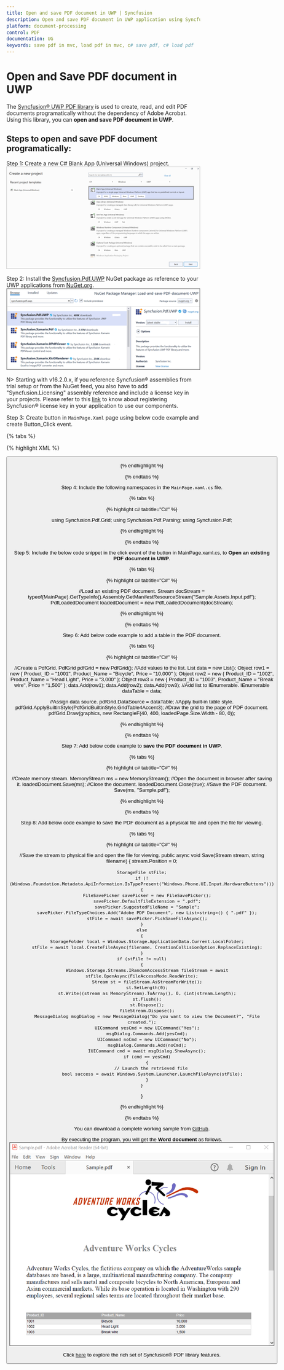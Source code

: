 ```yaml
---
title: Open and save PDF document in UWP | Syncfusion
description: Open and save PDF document in UWP application using Syncfusion UWP PDF library without the dependency of Adobe Acrobat. 
platform: document-processing
control: PDF
documentation: UG
keywords: save pdf in mvc, load pdf in mvc, c# save pdf, c# load pdf
---
```


# Open and Save PDF document in UWP

The [Syncfusion&reg; UWP PDF library](https://www.syncfusion.com/document-processing/pdf-framework/uwp) is used to create, read, and edit PDF documents programatically without the dependency of Adobe Acrobat. Using this library, you can **open and save PDF document in UWP**. 

## Steps to open and save PDF document programatically:

Step 1: Create a new C# Blank App (Universal Windows) project.
![Create UWP application in Visual Studio](Images/Create_UWP_application.png) 

Step 2: Install the [Syncfusion.Pdf.UWP](https://www.nuget.org/packages/Syncfusion.Pdf.UWP/) NuGet package as reference to your UWP applications from [NuGet.org](https://www.nuget.org/).
![Install NuGet package](Images/UWP_NuGet_package.png)

N> Starting with v16.2.0.x, if you reference Syncfusion&reg; assemblies from trial setup or from the NuGet feed, you also have to add "Syncfusion.Licensing" assembly reference and include a license key in your projects. Please refer to this [link](https://help.syncfusion.com/common/essential-studio/licensing/overview) to know about registering Syncfusion&reg; license key in your application to use our components.

Step 3: Create button in `MainPage.Xaml` page using below code example and create Button_Click event.

{% tabs %}

{% highlight XML %}

<Grid>
    <Button Content="OpenAndSavePDF" HorizontalAlignment="Center"  VerticalAlignment="Center" Width="150" Height="100" Click="Button_Click" />
</Grid>

{% endhighlight %}

{% endtabs %}

Step 4: Include the following namespaces in the `MainPage.xaml.cs` file. 

{% tabs %}

{% highlight c# tabtitle="C#" %}

using Syncfusion.Pdf.Grid;
using Syncfusion.Pdf.Parsing;
using Syncfusion.Pdf;

{% endhighlight %}

{% endtabs %}

Step 5: Include the below code snippet in the click event of the button in MainPage.xaml.cs, to **Open an existing PDF document in UWP**.

{% tabs %}

{% highlight c# tabtitle="C#" %}

//Load an existing PDF document.
Stream docStream = typeof(MainPage).GetTypeInfo().Assembly.GetManifestResourceStream("Sample.Assets.Input.pdf");
PdfLoadedDocument loadedDocument = new PdfLoadedDocument(docStream);

{% endhighlight %}

{% endtabs %}

Step 6: Add below code example to add a table in the PDF document.

{% tabs %}

{% highlight c# tabtitle="C#" %}

//Create a PdfGrid.
PdfGrid pdfGrid = new PdfGrid();
//Add values to the list.
List<object> data = new List<object>();
Object row1 = new { Product_ID = "1001", Product_Name = "Bicycle", Price = "10,000" };
Object row2 = new { Product_ID = "1002", Product_Name = "Head Light", Price = "3,000" };
Object row3 = new { Product_ID = "1003", Product_Name = "Break wire", Price = "1,500" };
data.Add(row1);
data.Add(row2);
data.Add(row3); 
//Add list to IEnumerable.
IEnumerable<object> dataTable = data;

//Assign data source.
pdfGrid.DataSource = dataTable;
//Apply built-in table style.
pdfGrid.ApplyBuiltinStyle(PdfGridBuiltinStyle.GridTable4Accent3);
//Draw the grid to the page of PDF document.
pdfGrid.Draw(graphics, new RectangleF(40, 400, loadedPage.Size.Width - 80, 0));

{% endhighlight %}

{% endtabs %}

Step 7: Add below code example to **save the PDF document in UWP**.

{% tabs %}

{% highlight c# tabtitle="C#" %}

//Create memory stream.
MemoryStream ms = new MemoryStream();
//Open the document in browser after saving it.
loadedDocument.Save(ms);
//Close the document.
loadedDocument.Close(true);
//Save the PDF document. 
Save(ms, "Sample.pdf");

{% endhighlight %}

{% endtabs %}

Step 8: Add below code example to save the PDF document as a physical file and open the file for viewing.

{% tabs %}

{% highlight c# tabtitle="C#" %}

//Save the stream to physical file and open the file for viewing. 
public async void Save(Stream stream, string filename)
{
    stream.Position = 0;

    StorageFile stFile;
    if (!(Windows.Foundation.Metadata.ApiInformation.IsTypePresent("Windows.Phone.UI.Input.HardwareButtons")))
    {
        FileSavePicker savePicker = new FileSavePicker();
        savePicker.DefaultFileExtension = ".pdf";
        savePicker.SuggestedFileName = "Sample";
        savePicker.FileTypeChoices.Add("Adobe PDF Document", new List<string>() { ".pdf" });
        stFile = await savePicker.PickSaveFileAsync();
    }
    else
    {
        StorageFolder local = Windows.Storage.ApplicationData.Current.LocalFolder;
        stFile = await local.CreateFileAsync(filename, CreationCollisionOption.ReplaceExisting);
    }
    if (stFile != null)
    {
        Windows.Storage.Streams.IRandomAccessStream fileStream = await stFile.OpenAsync(FileAccessMode.ReadWrite);
        Stream st = fileStream.AsStreamForWrite();
        st.SetLength(0);
        st.Write((stream as MemoryStream).ToArray(), 0, (int)stream.Length);
        st.Flush();
        st.Dispose();
        fileStream.Dispose();
        MessageDialog msgDialog = new MessageDialog("Do you want to view the Document?", "File created.");
        UICommand yesCmd = new UICommand("Yes");
        msgDialog.Commands.Add(yesCmd);
        UICommand noCmd = new UICommand("No");
        msgDialog.Commands.Add(noCmd);
        IUICommand cmd = await msgDialog.ShowAsync();
        if (cmd == yesCmd)
        {
            // Launch the retrieved file 
            bool success = await Windows.System.Launcher.LaunchFileAsync(stFile);
        }
    }
}

{% endhighlight %}

{% endtabs %}

You can download a complete working sample from [GitHub](https://github.com/SyncfusionExamples/PDF-Examples/tree/master/Open%20and%20Save%20PDF%20document/UWP).

By executing the program, you will get the **Word document** as follows.
![UWP open and save output Word document](Images/Open_and_save_output.png)

Click [here](https://www.syncfusion.com/document-processing/pdf-framework/uwp) to explore the rich set of Syncfusion&reg; PDF library features.